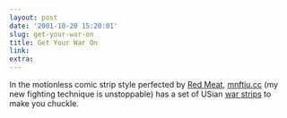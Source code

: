 ```yaml
---
layout: post
date: '2001-10-20 15:20:01'
slug: get-your-war-on
title: Get Your War On
link: 
extra: 
---
```


In the motionless comic strip style perfected by [Red Meat](http://www.redmeat.com/redmeat/), [mnftiu.cc](http://www.mnftiu.cc) (my new fighting technique is unstoppable) has a set of USian [war strips](http://www.mnftiu.cc/mnftiu.cc/war.html) to make you chuckle.